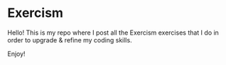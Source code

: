# Exercism

Hello! This is my repo where I post all the Exercism exercises that I do in order to upgrade & refine my coding skills.

Enjoy!
